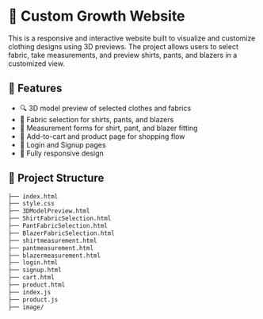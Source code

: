# 🌱 Custom Growth Website

This is a responsive and interactive website built to visualize and customize clothing designs using 3D previews. 
The project allows users to select fabric, take measurements, and preview shirts, pants, and blazers in a customized view.

## 🚀 Features

- 🔍 3D model preview of selected clothes and fabrics
- 👕 Fabric selection for shirts, pants, and blazers
- 📏 Measurement forms for shirt, pant, and blazer fitting
- 🛒 Add-to-cart and product page for shopping flow
- 🔐 Login and Signup pages
- 📱 Fully responsive design

## 📁 Project Structure

```bash
├── index.html
├── style.css
├── 3DModelPreview.html
├── ShirtFabricSelection.html
├── PantFabricSelection.html
├── BlazerFabricSelection.html
├── shirtmeasurement.html
├── pantmeasurement.html
├── blazermeasurement.html
├── login.html
├── signup.html
├── cart.html
├── product.html
├── index.js
├── product.js
├── image/
